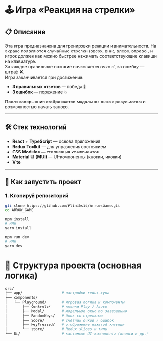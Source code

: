 # 🕹️ Игра «Реакция на стрелки»

## 📋 Описание

Эта игра предназначена для тренировки реакции и внимательности. На экране появляются случайные стрелки (вверх, вниз, влево, вправо), и игрок должен как можно быстрее нажимать соответствующие клавиши на клавиатуре.  
За каждое правильное нажатие начисляется очко ✅, за ошибку — штраф ❌.  
Игра заканчивается при достижении:
- **3 правильных ответов** — победа 🎉
- **3 ошибок** — поражение 💥

После завершения отображается модальное окно с результатом и возможностью начать заново.

---

## 🛠️ Стек технологий

- **React** + **TypeScript** — основа приложения  
- **Redux Toolkit** — для управления состоянием  
- **CSS Modules** — стилизация компонентов  
- **Material UI (MUI)** — UI-компоненты (кнопки, иконки)  
- **Vite**

---

## 🚀 Как запустить проект

### 1. Клонируй репозиторий

```bash
git clone https://github.com/Fl1niks14/ArrowsGame.git
cd ARROW_GAME
```
```bash
npm install
# или
yarn install
```
```bash
npm run dev
# или
yarn dev
```
# 📁 Структура проекта (основная логика)
```bash
src/
├── app/                  # настройки redux-хука
├── components/
│   └── Playground/       # игровая логика и компоненты
│       ├── Controls/     # кнопки Play / Pause
│       ├── Modal/        # модальное окно по завершению
│       ├── RandomKeys/   # блок со стрелками
│       ├── Score/        # счётчик очков и ошибок
│       ├── KeyPressed/   # отображение нажатой клавиши
│       └── store/        # Redux slices и типы
└── Ui/                   # кастомные UI-компоненты (кнопки и др.)
```
